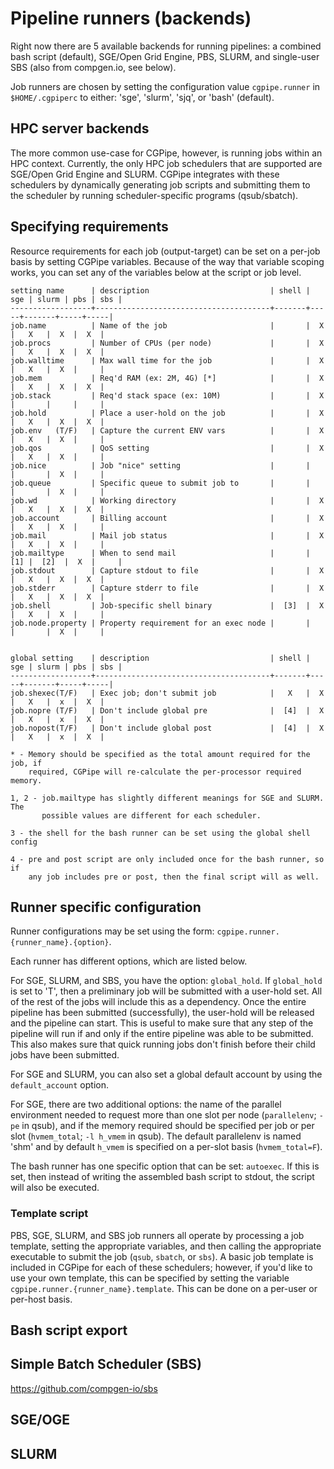 
# Pipeline runners (backends)
Right now there are 5 available backends for running pipelines: a combined bash
script (default), SGE/Open Grid Engine, PBS, SLURM, and single-user SBS (also from compgen.io, see below).

Job runners are chosen by setting the configuration value `cgpipe.runner` in
`$HOME/.cgpiperc` to either: 'sge', 'slurm', 'sjq', or 'bash' (default).

## HPC server backends
The more common use-case for CGPipe, however, is running jobs within an HPC
context. Currently, the only HPC job schedulers that are supported are SGE/Open
Grid Engine and SLURM. CGPipe integrates with these schedulers by dynamically
generating job scripts and submitting them to the scheduler by running
scheduler-specific programs (qsub/sbatch).

## Specifying requirements
Resource requirements for each job (output-target) can be set on a per-job
basis by setting CGPipe variables. Because of the way that variable scoping
works, you can set any of the variables below at the script or job level.


    setting name      | description                           | shell | sge | slurm | pbs | sbs |
    ------------------+---------------------------------------+-------+-----+-------+-----+-----|
    job.name          | Name of the job                       |       |  X  |   X   |  X  |  X  |
    job.procs         | Number of CPUs (per node)             |       |  X  |   X   |  X  |  X  |
    job.walltime      | Max wall time for the job             |       |  X  |   X   |  X  |     |
    job.mem           | Req'd RAM (ex: 2M, 4G) [*]            |       |  X  |   X   |  X  |  X  |
    job.stack         | Req'd stack space (ex: 10M)           |       |  X  |       |     |     |
    job.hold          | Place a user-hold on the job          |       |  X  |   X   |  X  |  X  |
    job.env   (T/F)   | Capture the current ENV vars          |       |  X  |   X   |  X  |     |
    job.qos           | QoS setting                           |       |  X  |   X   |  X  |     |
    job.nice          | Job "nice" setting                    |       |     |       |  X  |     |
    job.queue         | Specific queue to submit job to       |       |     |       |  X  |     |
    job.wd            | Working directory                     |       |  X  |   X   |  X  |  X  |
    job.account       | Billing account                       |       |  X  |   X   |  X  |     |
    job.mail          | Mail job status                       |       |  X  |   X   |  X  |     |
    job.mailtype      | When to send mail                     |       | [1] |  [2]  |  X  |     |
    job.stdout        | Capture stdout to file                |       |  X  |   X   |  X  |  X  |
    job.stderr        | Capture stderr to file                |       |  X  |   X   |  X  |  X  |
    job.shell         | Job-specific shell binary             |  [3]  |  X  |   X   |  X  |     |
    job.node.property | Property requirement for an exec node |       |     |       |  X  |     |

     
    global setting    | description                           | shell | sge | slurm | pbs | sbs |
    ------------------+---------------------------------------+-------+-----+-------+-----+-----|
    job.shexec(T/F)   | Exec job; don't submit job            |   X   |  X  |   X   |  x  |  X  |
    job.nopre (T/F)   | Don't include global pre              |  [4]  |  X  |   X   |  x  |  X  |
    job.nopost(T/F)   | Don't include global post             |  [4]  |  X  |   X   |  x  |  X  |

    * - Memory should be specified as the total amount required for the job, if
        required, CGPipe will re-calculate the per-processor required memory.
    
    1, 2 - job.mailtype has slightly different meanings for SGE and SLURM. The
           possible values are different for each scheduler.

    3 - the shell for the bash runner can be set using the global shell config

    4 - pre and post script are only included once for the bash runner, so if
        any job includes pre or post, then the final script will as well.

## Runner specific configuration

Runner configurations may be set using the form: `cgpipe.runner.{runner_name}.{option}`.

Each runner has different options, which are listed below.

For SGE, SLURM, and SBS, you have the option: `global_hold`. If 
`global_hold` is set to 'T', then a preliminary job will be submitted with a
user-hold set. All of the rest of the jobs will include this as a dependency.
Once the entire pipeline has been submitted (successfully), the user-hold will
be released and the pipeline can start. This is useful to make sure that any 
step of the pipeline will run if and only if the entire pipeline was able to 
be submitted. This also makes sure that quick running jobs don't finish before
their child jobs have been submitted. 

For SGE and SLURM, you can also set a global default account by using the
`default_account` option.

For SGE, there are two additional options: the name of the parallel
environment needed to request more than one slot per node (`parallelenv`;
`-pe` in qsub), and if the memory required should be specified per job or per
slot (`hvmem_total`; `-l h_vmem` in qsub). The default parallelenv is named
'shm' and by default `h_vmem` is specified on a per-slot basis
(`hvmem_total=F`).

The bash runner has one specific option that can be set: `autoexec`. If this
is set, then instead of writing the assembled bash script to stdout, the 
script will also be executed.

### Template script

PBS, SGE, SLURM, and SBS job runners all operate by processing a job template,
setting the appropriate variables, and then calling the appropriate executable
to submit the job (`qsub`, `sbatch`, or `sbs`). A basic job template is included
in CGPipe for each of these schedulers; however, if you'd like to use your own
template, this can be specified by setting the variable `cgpipe.runner.{runner_name}.template`.
This can be done on a per-user or per-host basis. 

## Bash script export

## Simple Batch Scheduler (SBS)

https://github.com/compgen-io/sbs

## SGE/OGE

## SLURM
